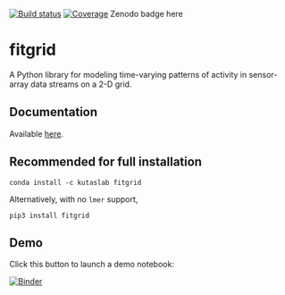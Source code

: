 [![Build status](https://travis-ci.org/kutaslab/fitgrid.svg?branch=master)](https://travis-ci.org/kutaslab/fitgrid)
[![Coverage](https://codecov.io/gh/kutaslab/fitgrid/branch/master/graph/badge.svg)](https://codecov.io/gh/kutaslab/fitgrid)
Zenodo badge here

# fitgrid

A Python library for modeling time-varying patterns of activity in sensor-array data streams on a 2-D grid.

## Documentation

Available [here](https://kutaslab.github.io/fitgrid).


## Recommended for full installation

    conda install -c kutaslab fitgrid

Alternatively, with no `lmer` support,

    pip3 install fitgrid


## Demo

Click this button to launch a demo notebook:

[![Binder](https://mybinder.org/badge.svg)](https://mybinder.org/v2/gh/kutaslab/fitgrid/master?filepath=notebooks/Demo.ipynb)
